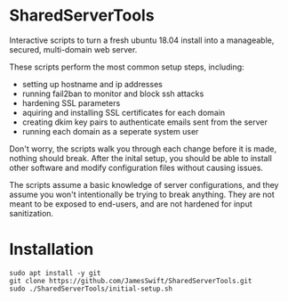 # SharedServerTools
Interactive scripts to turn a fresh ubuntu 18.04 install into a manageable, secured, multi-domain web server.

These scripts perform the most common setup steps, including:
- setting up hostname and ip addresses
- running fail2ban to monitor and block ssh attacks
- hardening SSL parameters
- aquiring and installing SSL certificates for each domain
- creating dkim key pairs to authenticate emails sent from the server
- running each domain as a seperate system user

Don't worry, the scripts walk you through each change before it is made, nothing should break. After the inital setup, you should be able to install other software and modify configuration files without causing issues.

The scripts assume a basic knowledge of server configurations, and they assume you won't intentionally be trying to break anything. They are not meant to be exposed to end-users, and are not hardened for input sanitization.


# Installation
    sudo apt install -y git
    git clone https://github.com/JamesSwift/SharedServerTools.git
    sudo ./SharedServerTools/initial-setup.sh
